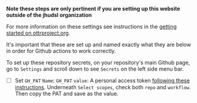 
**Note these steps are only pertinent if you are setting up this website outside of the jhudsl organization**

For more information on these settings see instructions in the [getting started on ottrproject.org](https://www.ottrproject.org/getting_started.html#6_Set_up_your_GitHub_personal_access_token).

It's important that these are set up and named exactly what they are below in order for Github actions to work correctly.

To set up these repository secrets, on your repository's main Github page, go to `Settings` and scroll down to see `Secrets` on the left side menu bar.

- [ ] Set `GH_PAT`
`Name`:  `GH_PAT`
`value`: A personal access token [following these instructions](https://docs.github.com/en/authentication/keeping-your-account-and-data-secure/creating-a-personal-access-token#creating-a-token).
Underneath `Select scopes`, check both `repo` and `workflow`.
Then copy the PAT and save as the value.
